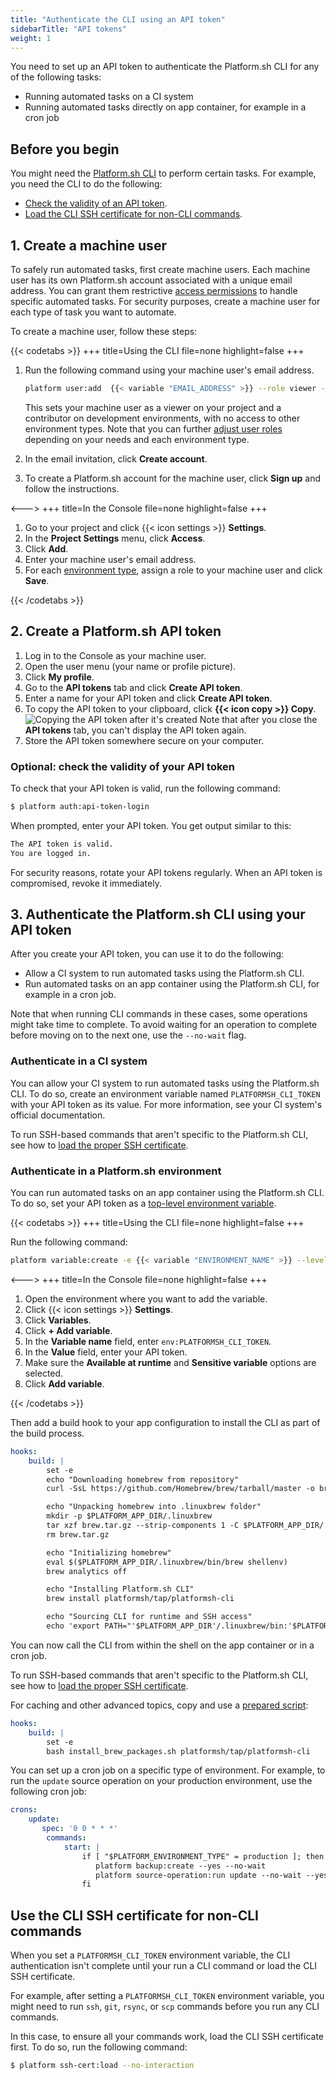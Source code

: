```yaml
---
title: "Authenticate the CLI using an API token"
sidebarTitle: "API tokens"
weight: 1
---
```


You need to set up an API token to authenticate the Platform.sh CLI for any of the following tasks:
- Running automated tasks on a CI system
- Running automated tasks directly on app container, for example in a cron job

## Before you begin

You might need the [Platform.sh CLI](../cli/_index.md) to perform certain tasks.
For example, you need the CLI to do the following:
- [Check the validity of an API token](#optional-check-the-validity-of-your-api-token). 
- [Load the CLI SSH certificate for non-CLI commands](#use-the-cli-ssh-certificate-for-non-cli-commands).


## 1. Create a machine user

To safely run automated tasks, first create machine users.
Each machine user has its own Platform.sh account associated with a unique email address.
You can grant them restrictive [access permissions](../users.md) to handle specific automated tasks.
For security purposes, create a machine user for each type of task you want to automate.

To create a machine user, follow these steps:

{{< codetabs >}}
+++
title=Using the CLI
file=none
highlight=false
+++

1. Run the following command using your machine user's email address.
   ```bash
   platform user:add  {{< variable "EMAIL_ADDRESS" >}} --role viewer --role development:contributor
   ```
   This sets your machine user as a viewer on your project and a contributor on development environments, 
   with no access to other environment types.
   Note that you can further [adjust user roles](../users.md#environment-types) depending on your needs and each environment type.

2. In the email invitation, click **Create account**.
3. To create a Platform.sh account for the machine user, click **Sign up** and follow the instructions.

<--->
+++
title=In the Console
file=none
highlight=false
+++

1. Go to your project and click {{< icon settings >}} **Settings**.
2. In the **Project Settings** menu, click **Access**.
3. Click **Add**.
4. Enter your machine user's email address.
5. For each [environment type](../users.md#environment-types), assign a role to your machine user and click **Save**.

{{< /codetabs >}}


## 2. Create a Platform.sh API token

1. Log in to the Console as your machine user.
2. Open the user menu (your name or profile picture).
3. Click **My profile**.
4. Go to the **API tokens** tab and click **Create API token**.
5. Enter a name for your API token and click **Create API token**.
6. To copy the API token to your clipboard, click **{{< icon copy >}} Copy**.
   ![Copying the API token after it's created](/images/management-console/copy-api-token.png "0.6")
   Note that after you close the **API tokens** tab, you can't display the API token again.
7. Store the API token somewhere secure on your computer.

### Optional: check the validity of your API token

To check that your API token is valid, run the following command:

```bash
$ platform auth:api-token-login
```

When prompted, enter your API token.
You get output similar to this:

```bash
The API token is valid.
You are logged in.
```

For security reasons, rotate your API tokens regularly.
When an API token is compromised, revoke it immediately.

## 3. Authenticate the Platform.sh CLI using your API token

After you create your API token, you can use it to do the following:

-  Allow a CI system to run automated tasks using the Platform.sh CLI.
-  Run automated tasks on an app container using the Platform.sh CLI, 
   for example in a cron job. 

Note that when running CLI commands in these cases,
some operations might take time to complete. 
To avoid waiting for an operation to complete before moving on to the next one, 
use the `--no-wait` flag.

### Authenticate in a CI system

You can allow your CI system to run automated tasks using the Platform.sh CLI.
To do so, create an environment variable named `PLATFORMSH_CLI_TOKEN` with your API token as its value. 
For more information, see your CI system's official documentation.

To run SSH-based commands that aren't specific to the Platform.sh CLI,
see how to [load the proper SSH certificate](#use-the-cli-ssh-certificate-for-non-cli-commands).

### Authenticate in a Platform.sh environment

You can run automated tasks on an app container using the Platform.sh CLI.
To do so, set your API token as a [top-level environment variable](../../development/variables/_index.md#top-level-environment-variables).

{{< codetabs >}}
+++
title=Using the CLI
file=none
highlight=false
+++

Run the following command:

```bash
platform variable:create -e {{< variable "ENVIRONMENT_NAME" >}} --level environment --prefix 'env' --name PLATFORMSH_CLI_TOKEN --sensitive true --value '{{< variable "API_TOKEN" >}}' --inheritable false --visible-build true --no-interaction
```

<--->
+++
title=In the Console
file=none
highlight=false
+++

1. Open the environment where you want to add the variable.
2. Click {{< icon settings >}} **Settings**.
3. Click **Variables**.
4. Click **+ Add variable**.
5. In the **Variable name** field, enter `env:PLATFORMSH_CLI_TOKEN`.
6. In the **Value** field, enter your API token.
7. Make sure the **Available at runtime** and **Sensitive variable** options are selected.
8. Click **Add variable**.

{{< /codetabs >}}

Then add a build hook to your app configuration to install the CLI as part of the build process.

```yaml {location=".platform.app.yaml"}
hooks:
    build: |
        set -e
        echo "Downloading homebrew from repository"
        curl -SsL https://github.com/Homebrew/brew/tarball/master -o brew.tar.gz

        echo "Unpacking homebrew into .linuxbrew folder"
        mkdir -p $PLATFORM_APP_DIR/.linuxbrew
        tar xzf brew.tar.gz --strip-components 1 -C $PLATFORM_APP_DIR/.linuxbrew/
        rm brew.tar.gz

        echo "Initializing homebrew"
        eval $($PLATFORM_APP_DIR/.linuxbrew/bin/brew shellenv)
        brew analytics off

        echo "Installing Platform.sh CLI"
        brew install platformsh/tap/platformsh-cli

        echo "Sourcing CLI for runtime and SSH access"
        echo 'export PATH="'$PLATFORM_APP_DIR'/.linuxbrew/bin:'$PLATFORM_APP_DIR'/.linuxbrew/sbin${PATH+:$PATH}";' >> $PLATFORM_APP_DIR/.environment
```

You can now call the CLI from within the shell on the app container or in a cron job.

To run SSH-based commands that aren't specific to the Platform.sh CLI,
see how to [load the proper SSH certificate](#use-the-cli-ssh-certificate-for-non-cli-commands).

For caching and other advanced topics,
copy and use a [prepared script](https://github.com/matthiaz/platformsh-tools/blob/master/install_brew_packages.sh):

```yaml {location=".platform.app.yaml"}
hooks:
    build: |
        set -e
        bash install_brew_packages.sh platformsh/tap/platformsh-cli
```

You can set up a cron job on a specific type of environment.
For example, to run the `update` source operation on your production environment, 
use the following cron job: 

```yaml
crons:
    update:
       spec: '0 0 * * *'
        commands:
            start: |
                if [ "$PLATFORM_ENVIRONMENT_TYPE" = production ]; then
                   platform backup:create --yes --no-wait
                   platform source-operation:run update --no-wait --yes
                fi
```

## Use the CLI SSH certificate for non-CLI commands

When you set a `PLATFORMSH_CLI_TOKEN` environment variable,
the CLI authentication isn't complete until your run a CLI command 
or load the CLI SSH certificate.

For example, after setting a `PLATFORMSH_CLI_TOKEN` environment variable,
you might need to run `ssh`, `git`, `rsync`, or `scp` commands before you run any CLI commands.

In this case, to ensure all your commands work, load the CLI SSH certificate first.
To do so, run the following command:

```bash
$ platform ssh-cert:load --no-interaction
```


